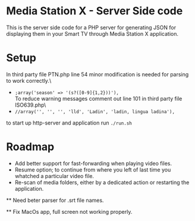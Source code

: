 # Media Station X - Server Side code
This is the server side code for a PHP server for generating JSON for displaying them in your Smart TV through Media Station X application.

Setup
=====
In third party file PTN.php line 54 minor modification is needed for parsing to work correctly.\
* `;array('season' => '(s?([0-9]{1,2}))'),`\
To reduce warning messages comment out line 101 in third party file ISO639.php\
* `//array('', '', '', 'lld', 'Ladin', 'ladin, lingua ladina'),`

to start up http-server and application run `./run.sh`

Roadmap
========
* Add better support for fast-forwarding when playing video files.
* Resume option; to continue from where you left of last time you whatched a particular video file.
* Re-scan of media folders, either by a dedicated action or restarting the application.

** Need beter parser for .srt file names.

** Fix MacOs app, full screen not working properly.
